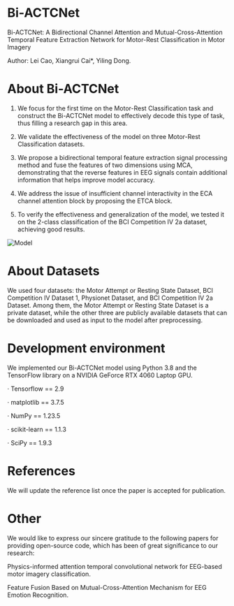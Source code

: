 # Bi-ACTCNet
Bi-ACTCNet: A Bidirectional Channel Attention and Mutual-Cross-Attention Temporal Feature Extraction Network for Motor-Rest Classification in Motor Imagery

Author: Lei Cao, Xiangrui Cai*, Yiling Dong.

# About Bi-ACTCNet
1. We focus for the first time on the Motor-Rest Classification task and construct the Bi-ACTCNet model to effectively decode this type of task, thus filling a research gap in this area.
   
2. We validate the effectiveness of the model on three Motor-Rest Classification datasets.
   
3. We propose a bidirectional temporal feature extraction signal processing method and fuse the features of two dimensions using MCA, demonstrating that the reverse features in EEG signals contain additional information that helps improve model accuracy.
   
4. We address the issue of insufficient channel interactivity in the ECA channel attention block by proposing the ETCA block.

5. To verify the effectiveness and generalization of the model, we tested it on the 2-class classification of the BCI Competition IV 2a dataset, achieving good results.
   
![Model](./Model.png)

# About Datasets
We used four datasets: the Motor Attempt or Resting State Dataset, BCI Competition IV Dataset 1, Physionet Dataset, and BCI Competition IV 2a Dataset. Among them, the Motor Attempt or Resting State Dataset is a private dataset, while the other three are publicly available datasets that can be downloaded and used as input to the model after preprocessing.

# Development environment
We implemented our Bi-ACTCNet model using Python 3.8 and the TensorFlow library on a NVIDIA GeForce RTX 4060 Laptop GPU.

· Tensorflow == 2.9

· matplotlib == 3.7.5

· NumPy == 1.23.5

· scikit-learn == 1.1.3

· SciPy == 1.9.3

# References
We will update the reference list once the paper is accepted for publication.

# Other
We would like to express our sincere gratitude to the following papers for providing open-source code, which has been of great significance to our research:

Physics-informed attention temporal convolutional network for EEG-based motor imagery classification.

Feature Fusion Based on Mutual-Cross-Attention Mechanism for EEG Emotion Recognition.

